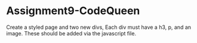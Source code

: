 # Assignment9-CodeQueen

Create a styled page and two new divs,
Each div must have a h3, p, and an image.
These should be added via the javascript file.
